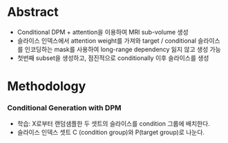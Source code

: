 # Abstract
- Conditional DPM + attention을 이용하여 MRI sub-volume 생성
- 슬라이스 인덱스에서 attention weight를 가져와 target / conditional 슬라이스를 인코딩하는 mask를 사용하여 long-range dependency 잃지 않고 생성 가능
- 첫번째 subset을 생성하고, 점진적으로 conditionally 이후 슬라이스를 생성


# Methodology
### Conditional Generation with DPM
- 학습: X로부터 랜덤샘플한 두 셋트의 슬라이스를 condition 그룹에 배치한다.
- 슬라이스 인덱스 셋트 C (condition group)와 P(target group)로 나눈다.
